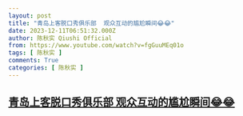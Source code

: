 ```yaml
---
layout: post
title: "青岛上客脱口秀俱乐部  观众互动的尴尬瞬间😂😂"
date: 2023-12-11T06:51:32.000Z
author: 陈秋实 Qiushi Official
from: https://www.youtube.com/watch?v=fgGuuMEq01o
tags: [ 陈秋实 ]
comments: True
categories: [ 陈秋实 ]
---
```

<!--1702277492000-->
[青岛上客脱口秀俱乐部  观众互动的尴尬瞬间😂😂](https://www.youtube.com/watch?v=fgGuuMEq01o)
------

<div>

</div>
